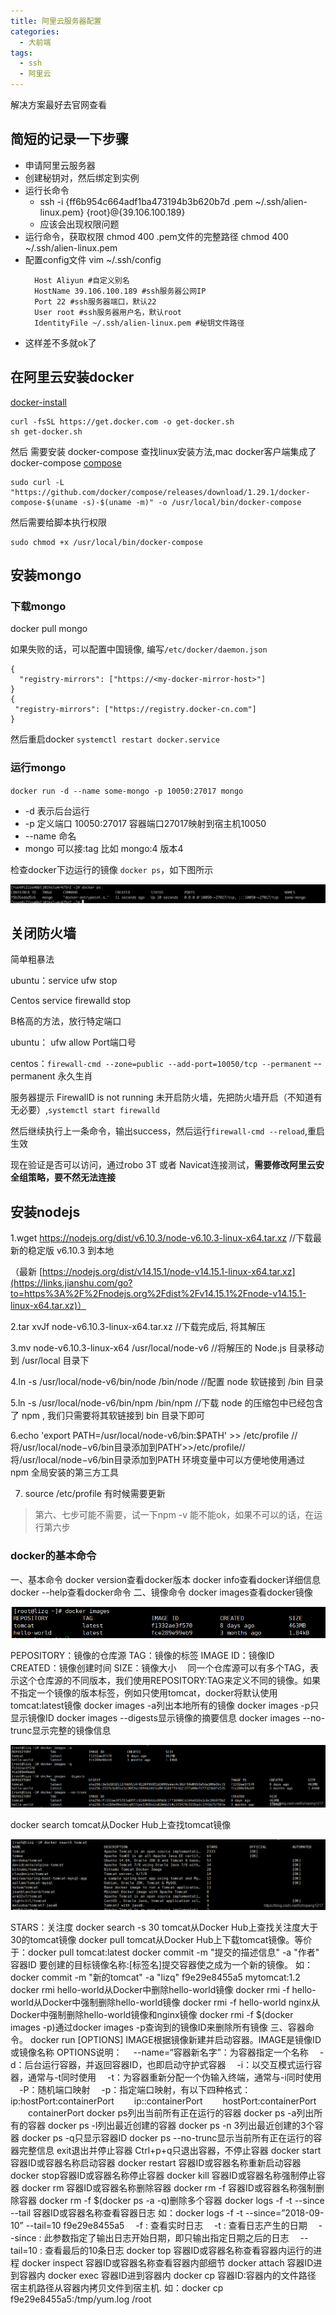 ```yaml
---
title: 阿里云服务器配置
categories: 
  - 大前端
tags: 
  - ssh
  - 阿里云
---
```

解决方案最好去官网查看
## 简短的记录一下步骤
- 申请阿里云服务器
- 创建秘钥对，然后绑定到实例
- 运行长命令
  - ssh -i {ff6b954c664adf1ba473194b3b620b7d .pem ~/.ssh/alien-linux.pem} {root}@{39.106.100.189}
  - 应该会出现权限问题
- 运行命令，获取权限 chmod 400 .pem文件的完整路径  chmod 400 ~/.ssh/alien-linux.pem
- 配置config文件 vim ~/.ssh/config
  ```
    Host Aliyun #自定义别名
    HostName 39.106.100.189 #ssh服务器公网IP
    Port 22 #ssh服务器端口，默认22
    User root #ssh服务器用户名，默认root
    IdentityFile ~/.ssh/alien-linux.pem #秘钥文件路径
  ```
- 这样差不多就ok了

## 在阿里云安装docker
[docker-install](https://github.com/docker/docker-install)
```
curl -fsSL https://get.docker.com -o get-docker.sh
sh get-docker.sh
```
然后 需要安装 docker-compose 查找linux安装方法,mac docker客户端集成了docker-compose
[compose](https://docs.docker.com/compose/install/)

```
sudo curl -L "https://github.com/docker/compose/releases/download/1.29.1/docker-compose-$(uname -s)-$(uname -m)" -o /usr/local/bin/docker-compose
```

然后需要给脚本执行权限
```
sudo chmod +x /usr/local/bin/docker-compose
```

## 安装mongo
### 下载mongo
docker pull mongo

如果失败的话，可以配置中国镜像, 编写`/etc/docker/daemon.json` 
```
{
  "registry-mirrors": ["https://<my-docker-mirror-host>"]
}
{
 "registry-mirrors": ["https://registry.docker-cn.com"]
}
```
然后重启docker  `systemctl restart docker.service`

### 运行mongo

`docker run -d --name some-mongo -p 10050:27017 mongo`
- -d 表示后台运行
- -p 定义端口 10050:27017  容器端口27017映射到宿主机10050
- --name 命名
- mongo 可以接:tag 比如 mongo:4  版本4

检查docker下边运行的镜像 `docker ps`，如下图所示

![Snipaste_2021-04-20_10-22-34](配置ssh到阿里云/Snipaste_2021-04-20_10-22-34.png)

## 关闭防火墙

简单粗暴法

ubuntu：service ufw stop

Centos service firewalld stop

B格高的方法，放行特定端口

ubuntu： ufw allow Port端口号

centos：`firewall-cmd --zone=public --add-port=10050/tcp --permanent`  --permanent 永久生肖

服务器提示 FirewallD is not running 未开启防火墙，先把防火墙开启（不知道有无必要）,`systemctl start firewalld`

然后继续执行上一条命令，输出success，然后运行`firewall-cmd --reload`,重启生效

现在验证是否可以访问，通过robo 3T 或者 Navicat连接测试，**需要修改阿里云安全组策略，要不然无法连接**

## 安装nodejs

1.wget https://nodejs.org/dist/v6.10.3/node-v6.10.3-linux-x64.tar.xz //下载最新的稳定版 v6.10.3 到本地

（最新 [https://nodejs.org/dist/v14.15.1/node-v14.15.1-linux-x64.tar.xz](https://links.jianshu.com/go?to=https%3A%2F%2Fnodejs.org%2Fdist%2Fv14.15.1%2Fnode-v14.15.1-linux-x64.tar.xz)）

2.tar xvJf node-v6.10.3-linux-x64.tar.xz                       //下载完成后, 将其解压

3.mv node-v6.10.3-linux-x64 /usr/local/node-v6                //将解压的 Node.js 目录移动到 /usr/local 目录下

4.ln -s /usr/local/node-v6/bin/node /bin/node                  //配置 node 软链接到 /bin 目录

5.ln -s /usr/local/node-v6/bin/npm /bin/npm                   //下载 node 的压缩包中已经包含了 npm , 我们只需要将其软链接到 bin 目录下即可

6.echo 'export PATH=/usr/local/node-v6/bin:$PATH' >> /etc/profile //将/usr/local/node−v6/bin目录添加到PATH′>>/etc/profile//将/usr/local/node−v6/bin目录添加到PATH 环境变量中可以方便地使用通过 npm 全局安装的第三方工具

7. source /etc/profile 有时候需要更新

> 第六、七步可能不需要，试一下npm -v 能不能ok，如果不可以的话，在运行第六步

### docker的基本命令

一、基本命令
docker version查看docker版本
docker info查看docker详细信息
docker --help查看docker命令
二、镜像命令
docker images查看docker镜像

![img](配置ssh到阿里云/20190407133555456.png)

PEPOSITORY：镜像的仓库源
TAG：镜像的标签
IMAGE ID：镜像ID
CREATED：镜像创建时间
SIZE：镜像大小
 同一个仓库源可以有多个TAG，表示这个仓库源的不同版本，我们使用REPOSITORY:TAG来定义不同的镜像。如果不指定一个镜像的版本标签，例如只使用tomcat，docker将默认使用tomcat:latest镜像
docker images -a列出本地所有的镜像
docker images -p只显示镜像ID
docker images --digests显示镜像的摘要信息
docker images --no-trunc显示完整的镜像信息

![img](配置ssh到阿里云/watermark,type_ZmFuZ3poZW5naGVpdGk,shadow_10,text_aHR0cHM6Ly9ibG9nLmNzZG4ubmV0L2xpemhpcWlhbmcxMjE3,size_16,color_FFFFFF,t_70.png)

docker search tomcat从Docker Hub上查找tomcat镜像

![img](配置ssh到阿里云/watermark,type_ZmFuZ3poZW5naGVpdGk,shadow_10,text_aHR0cHM6Ly9ibG9nLmNzZG4ubmV0L2xpemhpcWlhbmcxMjE3,size_16,color_FFFFFF,t_70-20210421214616330.png)

STARS：关注度
docker search -s 30 tomcat从Docker Hub上查找关注度大于30的tomcat镜像
docker pull tomcat从Docker Hub上下载tomcat镜像。等价于：docker pull tomcat:latest
docker commit -m "提交的描述信息" -a "作者" 容器ID 要创建的目标镜像名称:[标签名]提交容器使之成为一个新的镜像。
如：docker commit -m "新的tomcat" -a "lizq" f9e29e8455a5 mytomcat:1.2
docker rmi hello-world从Docker中删除hello-world镜像
docker rmi -f hello-world从Docker中强制删除hello-world镜像
docker rmi -f hello-world nginx从Docker中强制删除hello-world镜像和nginx镜像
docker rmi -f $(docker images -p)通过docker images -p查询到的镜像ID来删除所有镜像
三、容器命令。
docker run [OPTIONS] IMAGE根据镜像新建并启动容器。IMAGE是镜像ID或镜像名称
OPTIONS说明：
 --name=“容器新名字”：为容器指定一个名称
 -d：后台运行容器，并返回容器ID，也即启动守护式容器
 -i：以交互模式运行容器，通常与-t同时使用
 -t：为容器重新分配一个伪输入终端，通常与-i同时使用
 -P：随机端口映射
 -p：指定端口映射，有以下四种格式：
  ip:hostPort:containerPort
  ip::containerPort
  hostPort:containerPort
  containerPort
docker ps列出当前所有正在运行的容器
docker ps -a列出所有的容器
docker ps -l列出最近创建的容器
docker ps -n 3列出最近创建的3个容器
docker ps -q只显示容器ID
docker ps --no-trunc显示当前所有正在运行的容器完整信息
exit退出并停止容器
Ctrl+p+q只退出容器，不停止容器
docker start 容器ID或容器名称启动容器
docker restart 容器ID或容器名称重新启动容器
docker stop容器ID或容器名称停止容器
docker kill 容器ID或容器名称强制停止容器
docker rm 容器ID或容器名称删除容器
docker rm -f 容器ID或容器名称强制删除容器
docker rm -f $(docker ps -a -q)删除多个容器
docker logs -f -t --since --tail 容器ID或容器名称查看容器日志
如：docker logs -f -t --since=”2018-09-10” --tail=10 f9e29e8455a5
 -f : 查看实时日志
 -t : 查看日志产生的日期
 --since : 此参数指定了输出日志开始日期，即只输出指定日期之后的日志
 --tail=10 : 查看最后的10条日志
docker top 容器ID或容器名称查看容器内运行的进程
docker inspect 容器ID或容器名称查看容器内部细节
docker attach 容器ID进到容器内
docker exec 容器ID进到容器内
docker cp 容器ID:容器内的文件路径 宿主机路径从容器内拷贝文件到宿主机.
如：docker cp f9e29e8455a5:/tmp/yum.log /root
